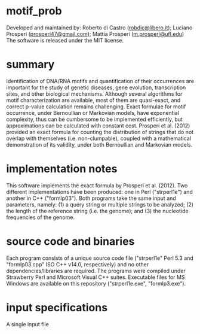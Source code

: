 # motif_prob
Developed and maintained by: Roberto di Castro (robdic@libero.it); Luciano Prosperi (prosperi47@gmail.com); Mattia Prosperi (m.prosperi@ufl.edu)
The software is released under the MIT license.

# summary
Identification of DNA/RNA motifs and quantification of their occurrences are important for the study of genetic diseases, gene evolution, transcription sites, and other biological mechanisms. Although several algorithms for motif characterization are available, most of them are quasi-exact, and correct p-value calculation remains challenging. Exact formulae for motif occurrence, under Bernoullian or Markovian models, have exponential complexity, thus can be cumbersome to be implemented efficiently, but approximations can be calculated with constant cost. Prosperi et al. (2012) provided an exact formula for counting the distribution of strings that do not overlap with themselves (i.e. non-clumpable), coupled with a mathematical demonstration of its validity, under both Bernoullian and Markovian models.

# implementation notes
This software implements the exact formula by Prosperi et al. (2012). Two different implementations have been produced: one in Perl ("strperl1e") and another in C++ ("formlp03"). Both programs take the same input and parameters, namely: (1) a query string or multiple strings to be analyzed; (2) the length of the reference string (i.e. the genome); and (3) the nucleotide frequencies of the genome.

# source code and binaries
Each program consists of a unique source code file ("strperl1e"  Perl 5.3 and "formlp03.cpp" ISO C++ v14.0, respectively) and no other dependencies/libraries are required. The programs were compiled under Strawberry Perl and Microsoft Visual C++ suites.
Executable files for MS Windows are available on this repository ("strperl1e.exe", "formlp3.exe").

# input specifications
A single input file

